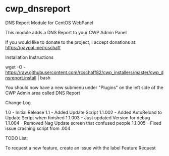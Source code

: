 # cwp_dnsreport
DNS Report Module for CentOS WebPanel

This module adds a DNS Report to your CWP Admin Panel

If you would like to donate to the project, I accept donations at: https://paypal.me/rcschaff

Installation Instructions

wget -O - https://raw.githubusercontent.com/rcschaff82/cwp_installers/master/cwp_dnsreport.install | bash

You should now have a new submenu under "Plugins" on the left side of the CWP Admin area called DNS Report

Change Log

1.0	- Initial Release
1.1	- Added Update Script
1.1.002	- Added AutoReload to Update Script when finished
1.1.003 - Just updated Version for debug
1.1.004 - Removed Nag Update screen that confused people
1.1.005 - Fixed issue crashing script from .004


TODO List:

To request a new feature, create an issue with the label Feature Request
